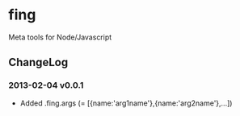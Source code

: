 fing
====

Meta tools for Node/Javascript


ChangeLog
---------

### 2013-02-04 v0.0.1

* Added <function>.fing.args (= [{name:'arg1name'},{name:'arg2name'},...])
